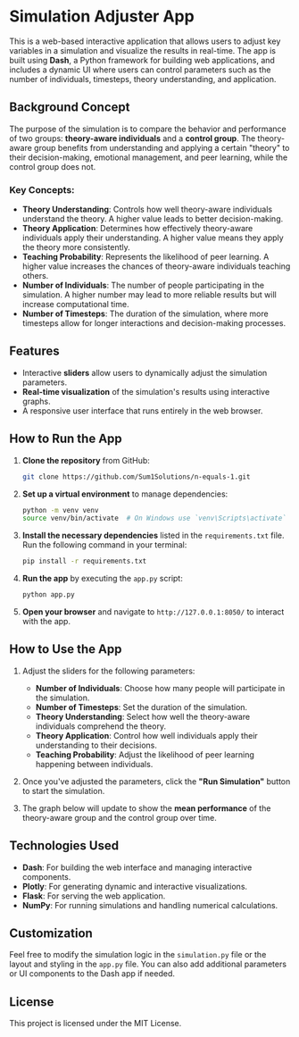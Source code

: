 # Simulation Adjuster App

This is a web-based interactive application that allows users to adjust key variables in a simulation and visualize the results in real-time. The app is built using **Dash**, a Python framework for building web applications, and includes a dynamic UI where users can control parameters such as the number of individuals, timesteps, theory understanding, and application.

## Background Concept

The purpose of the simulation is to compare the behavior and performance of two groups: **theory-aware individuals** and a **control group**. The theory-aware group benefits from understanding and applying a certain "theory" to their decision-making, emotional management, and peer learning, while the control group does not.

### Key Concepts:
- **Theory Understanding**: Controls how well theory-aware individuals understand the theory. A higher value leads to better decision-making.
- **Theory Application**: Determines how effectively theory-aware individuals apply their understanding. A higher value means they apply the theory more consistently.
- **Teaching Probability**: Represents the likelihood of peer learning. A higher value increases the chances of theory-aware individuals teaching others.
- **Number of Individuals**: The number of people participating in the simulation. A higher number may lead to more reliable results but will increase computational time.
- **Number of Timesteps**: The duration of the simulation, where more timesteps allow for longer interactions and decision-making processes.

## Features

- Interactive **sliders** allow users to dynamically adjust the simulation parameters.
- **Real-time visualization** of the simulation's results using interactive graphs.
- A responsive user interface that runs entirely in the web browser.

## How to Run the App

1. **Clone the repository** from GitHub:
   ```bash
   git clone https://github.com/Sum1Solutions/n-equals-1.git
   ```

2. **Set up a virtual environment** to manage dependencies:
   ```bash
   python -m venv venv
   source venv/bin/activate  # On Windows use `venv\Scripts\activate`
   ```

3. **Install the necessary dependencies** listed in the `requirements.txt` file. Run the following command in your terminal:
   ```bash
   pip install -r requirements.txt
   ```

4. **Run the app** by executing the `app.py` script:
   ```bash
   python app.py
   ```

5. **Open your browser** and navigate to `http://127.0.0.1:8050/` to interact with the app.

## How to Use the App

1. Adjust the sliders for the following parameters:
   - **Number of Individuals**: Choose how many people will participate in the simulation.
   - **Number of Timesteps**: Set the duration of the simulation.
   - **Theory Understanding**: Select how well the theory-aware individuals comprehend the theory.
   - **Theory Application**: Control how well individuals apply their understanding to their decisions.
   - **Teaching Probability**: Adjust the likelihood of peer learning happening between individuals.

2. Once you've adjusted the parameters, click the **"Run Simulation"** button to start the simulation.

3. The graph below will update to show the **mean performance** of the theory-aware group and the control group over time.

## Technologies Used

- **Dash**: For building the web interface and managing interactive components.
- **Plotly**: For generating dynamic and interactive visualizations.
- **Flask**: For serving the web application.
- **NumPy**: For running simulations and handling numerical calculations.

## Customization

Feel free to modify the simulation logic in the `simulation.py` file or the layout and styling in the `app.py` file. You can also add additional parameters or UI components to the Dash app if needed.

## License

This project is licensed under the MIT License.

